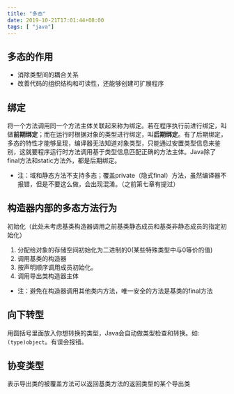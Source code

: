 ```yaml
---
title: "多态"
date: 2019-10-21T17:01:44+08:00
tags: [ "java"]
---
```


## 多态的作用

* 消除类型间的耦合关系
* 改善代码的组织结构和可读性，还能够创建可扩展程序

## 绑定

将一个方法调用同一个方法主体关联起来称为绑定。若在程序执行前进行绑定，叫做**前期绑定**；而在运行时根据对象的类型进行绑定，叫**后期绑定**。有了后期绑定，多态的特性才能够呈现，编译器无法知道对象类型，只能通过安置类型信息来鉴别，这就要程序运行时方法调用基于类型信息匹配正确的方法主体。Java除了final方法和static方法外，都是后期绑定。

* 注：域和静态方法不支持多态；覆盖private（隐式final）方法，虽然编译器不报错，但是不要这么做，会出现混淆。（之前第七章有提过）

## 构造器内部的多态方法行为

初始化（此处未考虑基类构造器调用之前基类静态成员和基类非静态成员的指定初始化）

1. 分配给对象的存储空间初始化为二进制的0(某些特殊类型中与0等价的值)
2. 调用基类的构造器
3. 按声明顺序调用成员初始化。
4. 调用导出类构造器主体

* 注：避免在构造器调用其他类内方法，唯一安全的方法是基类的final方法

## 向下转型

用圆括号里面放入你想转换的类型，Java会自动做类型检查和转换。如: ```(type)object```。有误会报错。

## 协变类型

表示导出类的被覆盖方法可以返回基类方法的返回类型的某个导出类